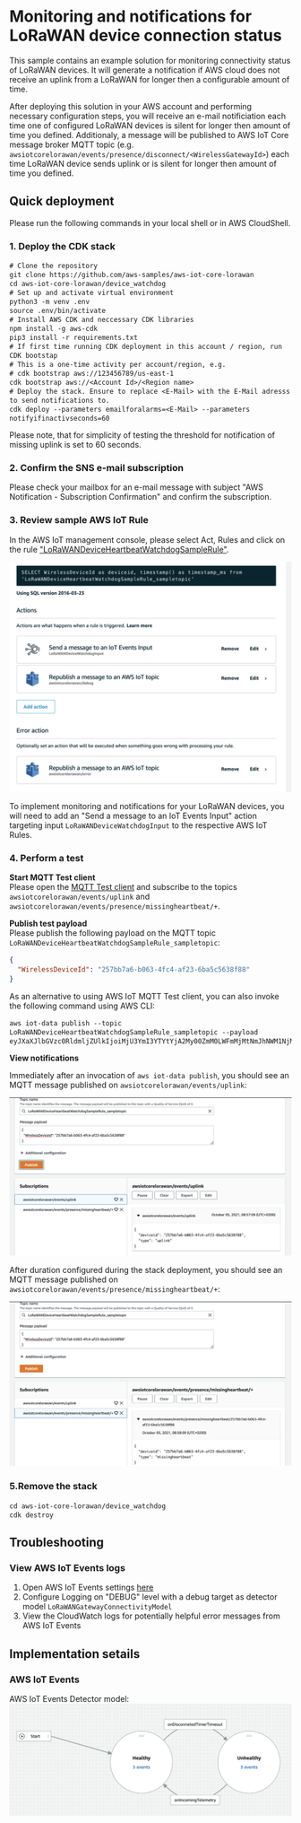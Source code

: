 # Monitoring and notifications for LoRaWAN device connection status

This sample contains an example solution for monitoring connectivity status of LoRaWAN devices. It will generate a notification if AWS cloud does not receive an uplink from a LoRaWAN for longer then a configurable amount of time.

After deploying this solution in your AWS account and performing necessary configuration steps, you will receive an e-mail notificiation each time one of configured LoRaWAN devices is silent for longer then amount of time you defined.  Additionaly, a message will be published to AWS IoT Core message broker MQTT topic (e.g. `awsiotcorelorawan/events/presence/disconnect/<WirelessGatewayId>`) each time LoRaWAN device sends uplink or is silent for longer then amount of time you defined.

## Quick deployment

Please run the following commands in your local shell or in AWS CloudShell.

### **1. Deploy the CDK stack**

``` shell
# Clone the repository 
git clone https://github.com/aws-samples/aws-iot-core-lorawan
cd aws-iot-core-lorawan/device_watchdog
# Set up and activate virtual environment
python3 -m venv .env
source .env/bin/activate 
# Install AWS CDK and neccessary CDK libraries
npm install -g aws-cdk
pip3 install -r requirements.txt   
# If first time running CDK deployment in this account / region, run CDK bootstap
# This is a one-time activity per account/region, e.g. 
# cdk bootstrap aws://123456789/us-east-1
cdk bootstrap aws://<Account Id>/<Region name>
# Deploy the stack. Ensure to replace <E-Mail> with the E-Mail adresss to send notifications to.
cdk deploy --parameters emailforalarms=<E-Mail> --parameters notifyifinactivseconds=60
```

Please note, that for simplicity of testing the threshold for notification of missing uplink is set to 60 seconds. 

### **2. Confirm the SNS e-mail subscription**  

Please check your mailbox for an e-mail message with subject "AWS Notification - Subscription Confirmation" and confirm the subscription.


### **3. Review sample AWS IoT Rule**
In the AWS IoT management console, please select Act, Rules and click on the rule ["LoRaWANDeviceHeartbeatWatchdogSampleRule"](https://console.aws.amazon.com/iot/home?#/rule/LoRaWANDeviceHeartbeatWatchdogSampleRule).

![IoT Rule](images/iotrule.png)

To implement monitoring and notifications for your LoRaWAN devices, you will need to add an "Send a message to an IoT Events Input" action targeting input `LoRaWANDeviceWatchdogInput` to the respective AWS IoT Rules.

### **4. Perform a test**

**Start MQTT Test client**  
Please open the [MQTT Test client](https://console.aws.amazon.com/iot/home?region=#/test) and subscribe to the topics `awsiotcorelorawan/events/uplink` and `awsiotcorelorawan/events/presence/missingheartbeat/+`.

**Publish test payload**  
Please publish the following payload on the MQTT topic `LoRaWANDeviceHeartbeatWatchdogSampleRule_sampletopic`:

```json
{
  "WirelessDeviceId": "257bb7a6-b063-4fc4-af23-6ba5c5638f88"
}
```


As an alternative to using AWS IoT MQTT Test client, you can also  invoke the following command using AWS CLI:
```shell
aws iot-data publish --topic LoRaWANDeviceHeartbeatWatchdogSampleRule_sampletopic --payload eyJXaXJlbGVzc0RldmljZUlkIjoiMjU3YmI3YTYtYjA2My00ZmM0LWFmMjMtNmJhNWM1NjM4Zjg4In0K
```

**View notifications**  

Immediately after an invocation of `aws iot-data publish`,  you should see an MQTT message published on `awsiotcorelorawan/events/uplink`:

![MQTT Client](images/mqttclient1.png)

After duration configured during the stack deployment, you should see an MQTT message published on `awsiotcorelorawan/events/presence/missingheartbeat/+`:

![MQTT Client](images/mqttclient2.png)


### **5.Remove the stack**

``` 
cd aws-iot-core-lorawan/device_watchdog
cdk destroy
```


## Troubleshooting

### View AWS IoT Events logs

1. Open AWS IoT Events settings [here](https://console.aws.amazon.com/iotevents/home?region=#/settings/logging)
2. Configure Logging on "DEBUG" level with a debug target as detector model `LoRaWANGatewayConnectivityModel`
3. View the CloudWatch logs for potentially helpful error messages from AWS IoT Events

## Implementation setails

### **AWS IoT Events**
AWS IoT Events Detector model:
![IoT Events Detector model](images/ioteventsdetectormodel.png)
